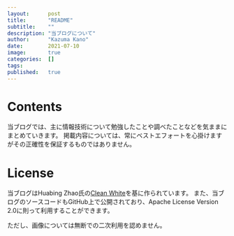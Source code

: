```yaml
---
layout:      post
title:       "README"
subtitle:    ""
description: "当ブログについて"
author:      "Kazuma Kano"
date:        2021-07-10
image:       true
categories:  []
tags:
published:   true
---
```


# Contents
当ブログでは、主に情報技術について勉強したことや調べたことなどを気ままにまとめていきます。
掲載内容については、常にベストエフォートを心掛けますがその正確性を保証するものではありません。

# License
当ブログはHuabing Zhao氏の[Clean White](https://github.com/zhaohuabing/hugo-theme-cleanwhite)を基に作られています。
また、当ブログのソースコードもGitHub上で公開されており、Apache License Version 2.0に則って利用することができます。

ただし、画像については無断での二次利用を認めません。
